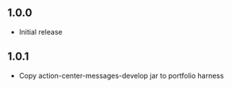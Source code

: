 ## 1.0.0
* Initial release


## 1.0.1
* Copy action-center-messages-develop jar to portfolio harness
